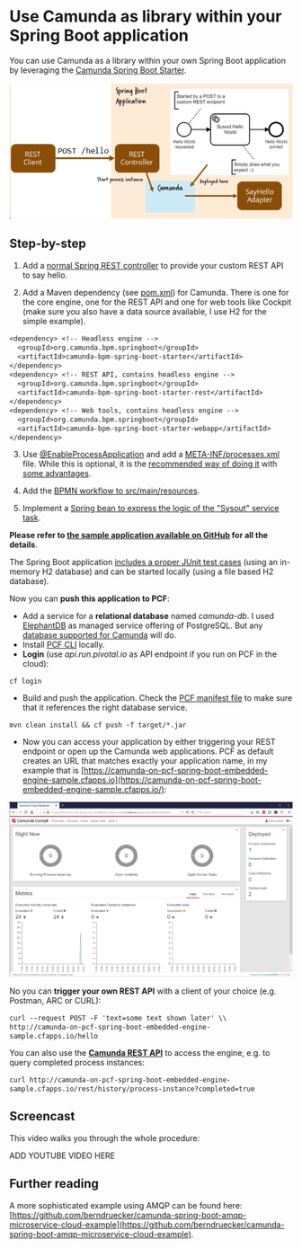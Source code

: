 # Use Camunda as library within your Spring Boot application

You can use Camunda as a library within your own Spring Boot application by leveraging the [Camunda Spring Boot Starter](https://docs.camunda.org/manual/latest/user-guide/spring-boot-integration/).

![](../docs/embedded-spring-boot-architecture.png)

## Step-by-step

1. Add a [normal Spring REST controller](https://github.com/berndruecker/camunda-on-pcf/blob/master/spring-boot-embedded-engine-sample/src/main/java/com/camunda/demo/springboot/SysoutRestController.java#L15) to provide your custom REST API to say hello.

2. Add a Maven dependency (see [pom.xml](https://github.com/berndruecker/camunda-on-pcf/blob/master/spring-boot-embedded-engine-sample/pom.xml#L39)) for Camunda. There is one for the core engine, one for the REST API and one for web tools like Cockpit (make sure you also have a data source available, I use H2 for the simple example).

```
<dependency> <!-- Headless engine -->
  <groupId>org.camunda.bpm.springboot</groupId>
  <artifactId>camunda-bpm-spring-boot-starter</artifactId>
</dependency>
<dependency> <!-- REST API, contains headless engine -->
  <groupId>org.camunda.bpm.springboot</groupId>
  <artifactId>camunda-bpm-spring-boot-starter-rest</artifactId>
</dependency>
<dependency> <!-- Web tools, contains headless engine -->
  <groupId>org.camunda.bpm.springboot</groupId>
  <artifactId>camunda-bpm-spring-boot-starter-webapp</artifactId>
</dependency>
```

3. Use [@EnableProcessApplication](https://github.com/berndruecker/camunda-on-pcf/blob/master/spring-boot-embedded-engine-sample/src/main/java/com/camunda/demo/springboot/Application.java#L8) and add a [META-INF/processes.xml](https://github.com/berndruecker/camunda-on-pcf/blob/master/spring-boot-embedded-engine-sample/src/main/resources/META-INF/processes.xml) file. While this is optional, it is the [recommended way of doing it](https://docs.camunda.org/manual/latest/user-guide/spring-boot-integration/process-applications/) with [some advantages](https://forum.camunda.org/t/spring-boot-application-autodeployment-doesnt-work/4221/4). 

4. Add the [BPMN workflow to src/main/resources](https://github.com/berndruecker/camunda-on-pcf/blob/master/spring-boot-embedded-engine-sample/src/main/resources/sysout.bpmn).

5. Implement a [Spring bean to express the logic of the "Sysout" service task](https://github.com/berndruecker/camunda-on-pcf/blob/master/spring-boot-embedded-engine-sample/src/main/java/com/camunda/demo/springboot/adapter/SysoutAdapter.java).

**Please refer to [the sample application available on GitHub](https://github.com/berndruecker/camunda-on-pcf/tree/master/spring-boot-embedded-engine-sample) for all the details**. 

The Spring Boot application [includes a proper JUnit test cases](https://github.com/berndruecker/camunda-on-pcf/blob/master/spring-boot-embedded-engine-sample/src/test/java/com/camunda/demo/springboot/SysoutProcessTest.java) (using an in-memory H2 database) and can be started locally (using a file based H2 database).

Now you can **push this application to PCF**:

* Add a service for a **relational database** named _camunda-db_. I used [ElephantDB](https://docs.run.pivotal.io/marketplace/services/elephantsql.html) as managed service offering of PostgreSQL. But any [database supported for Camunda](https://docs.camunda.org/manual/latest/introduction/supported-environments/) will do.
*   Install [PCF CLI](https://docs.cloudfoundry.org/cf-cli/install-go-cli.html) locally.
*   **Login** (use _api.run.pivotal.io_ as API endpoint if you run on PCF in the cloud):
```
cf login
```
*   Build and push the application. Check the [PCF manifest file](https://github.com/berndruecker/camunda-on-pcf/blob/master/spring-boot-embedded-engine-sample/manifest.yml) to make sure that it references the right database service.
```
mvn clean install && cf push -f target/*.jar
```
*   Now you can access your application by either triggering your REST endpoint or open up the Camunda web applications. PCF as default creates an URL that matches exactly your application name, in my example that is [https://camunda-on-pcf-spring-boot-embedded-engine-sample.cfapps.io](https://camunda-on-pcf-spring-boot-embedded-engine-sample.cfapps.io/):

![](../docs/embedded-spring-boot-cockpit.png)

No you can **trigger your own REST API** with a client of your choice (e.g. Postman, ARC or CURL):

```
curl --request POST -F 'text=some text shown later' \\  
http://camunda-on-pcf-spring-boot-embedded-engine-sample.cfapps.io/hello
```

You can also use the **[Camunda REST API](https://docs.camunda.org/manual/latest/reference/rest/history/process-instance/get-process-instance-query/)** to access the engine, e.g. to query completed process instances:

```
curl http://camunda-on-pcf-spring-boot-embedded-engine-sample.cfapps.io/rest/history/process-instance?completed=true
```

## Screencast

This video walks you through the whole procedure:

ADD YOUTUBE VIDEO HERE

## Further reading

A more sophisticated example using AMQP can be found here: [https://github.com/berndruecker/camunda-spring-boot-amqp-microservice-cloud-example](https://github.com/berndruecker/camunda-spring-boot-amqp-microservice-cloud-example).